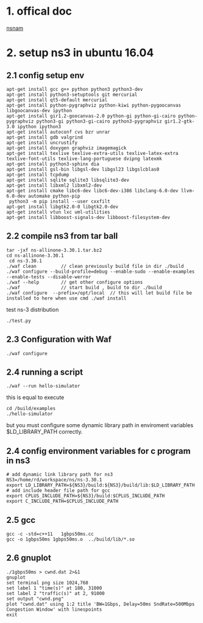 # 1. offical doc
[nsnam](https://www.nsnam.org/wiki/Installation)
# 2. setup ns3 in ubuntu 16.04
## 2.1 config setup env  

```
apt-get install gcc g++ python python3 python3-dev
apt-get install python3-setuptools git mercurial
apt-get install qt5-default mercurial
apt-get install python-pygraphviz python-kiwi python-pygoocanvas libgoocanvas-dev ipython
apt-get install gir1.2-goocanvas-2.0 python-gi python-gi-cairo python-pygraphviz python3-gi python3-gi-cairo python3-pygraphviz gir1.2-gtk-3.0 ipython ipython3
apt-get install autoconf cvs bzr unrar
apt-get install gdb valgrind
apt-get install uncrustify
apt-get install doxygen graphviz imagemagick
apt-get install texlive texlive-extra-utils texlive-latex-extra texlive-font-utils texlive-lang-portuguese dvipng latexmk
apt-get install python3-sphinx dia
apt-get install gsl-bin libgsl-dev libgsl23 libgslcblas0
apt-get install tcpdump
apt-get install sqlite sqlite3 libsqlite3-dev
apt-get install libxml2 libxml2-dev
apt-get install cmake libc6-dev libc6-dev-i386 libclang-6.0-dev llvm-6.0-dev automake python-pip
 python3 -m pip install --user cxxfilt
apt-get install libgtk2.0-0 libgtk2.0-dev
apt-get install vtun lxc uml-utilities
apt-get install libboost-signals-dev libboost-filesystem-dev
```

## 2.2 compile ns3 from tar ball

```
tar -jxf ns-allinone-3.30.1.tar.bz2
cd ns-allinone-3.30.1
 cd ns-3.30.1
./waf clean         // clean previously build file in dir ./build 
./waf configure --build-profile=debug --enable-sudo --enable-examples --enable-tests --disable-werror
./waf --help        // get other configure options
./waf               // start build , build to dir ./build
./waf configure  --prefix=/opt/local  // this will let build file be installed to here when use cmd ./waf install 

```
test ns-3 distribution
```
./test.py
```
## 2.3 Configuration with Waf

```
./waf configure 
```

## 2.4 running a script

```
./waf --run hello-simulator
```
this is equal to execute 
```
cd /build/examples
./hello-simulator
```
but you must configure some dynamic library path in enviroment variables $LD_LIBRARY_PATH correctly.

## 2.4 config environment variables for c program in ns3

```
# add dynamic link library path for ns3
NS3=/home/rd/workspace/ns/ns-3.30.1
export LD_LIBRARY_PATH=${NS3}/build:${NS3}/build/lib:$LD_LIBRARY_PATH
# add include header file path for gcc
export CPLUS_INCLUDE_PATH=${NS3}/build:$CPLUS_INCLUDE_PATH
export C_INCLUDE_PATH=$CPLUS_INCLUDE_PATH
```

## 2.5 gcc

```
gcc -c -std=c++11   1gbps50ms.cc
gcc -o 1gbps50ms 1gbps50ms.o  ../build/lib/*.so
```
## 2.6 gnuplot

```
./1gbps50ms > cwnd.dat 2>&1
gnuplot
set terminal png size 1024,768
set label 1 "time(s)" at 180, 31000
set label 2 "traffic(s)" at 2, 91000
set output "cwnd.png"
plot "cwnd.dat" using 1:2 title 'BW=1Gbps, Delay=50ms SndRate=500Mbps Congestion Window' with linespoints
exit
```
